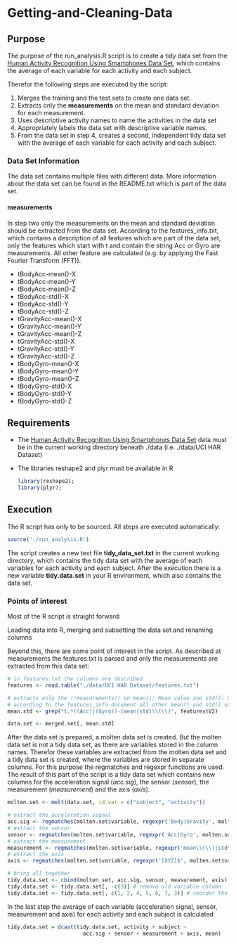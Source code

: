 # Getting-and-Cleaning-Data

## Purpose
The purpose of the run_analysis.R script is to create a tidy data set from the
[Human Activity Recognition Using Smartphones Data Set](https://archive.ics.uci.edu/ml/datasets/Human+Activity+Recognition+Using+Smartphones), 
which contains the average of each variable for each activity and each subject.

Therefor the following steps are executed by the script:

1. Merges the training and the test sets to create one data set.
2. Extracts only the **measurements** on the mean and standard deviation for each measurement. 
3. Uses descriptive activity names to name the activities in the data set
4. Appropriately labels the data set with descriptive variable names. 
5. From the data set in step 4, creates a second, independent tidy data set with the 
average of each variable for each activity and each subject.

### Data Set Information
The data set contains multiple files with different data. More information about the data 
set can be found in the README.txt which is part of the data set.

#### measurements
In step two only the measurements on the mean and standard deviation should be extracted
from the data set. According to the features_info.txt, which contains a description of 
all features which are part of the data set, only the features which start with t and 
contain the string Acc or Gyro are measurements. All other feature are calculated (e.g.
by applying the Fast Fourier Transform (FFT)). 
* tBodyAcc-mean()-X
* tBodyAcc-mean()-Y
* tBodyAcc-mean()-Z
* tBodyAcc-std()-X
* tBodyAcc-std()-Y
* tBodyAcc-std()-Z
* tGravityAcc-mean()-X
* tGravityAcc-mean()-Y
* tGravityAcc-mean()-Z
* tGravityAcc-std()-X
* tGravityAcc-std()-Y
* tGravityAcc-std()-Z
* tBodyGyro-mean()-X
* tBodyGyro-mean()-Y
* tBodyGyro-mean()-Z
* tBodyGyro-std()-X
* tBodyGyro-std()-Y
* tBodyGyro-std()-Z


## Requirements
* The 
[Human Activity Recognition Using Smartphones Data Set](https://archive.ics.uci.edu/ml/datasets/Human+Activity+Recognition+Using+Smartphones) 
data must be in the current working directory beneath ./data (i.e. ./data/UCI HAR Dataset)
* The libraries reshape2 and plyr must be available in R  

   ```R
   library(reshape2);
   library(plyr);
   ```

## Execution
The R script has only to be sourced. All steps are executed automatically:
```R
source('./run_analysis.R')
```
The script creates a new text file **tidy_data_set.txt** in the current working directory, 
which contains the tidy data set with the average of each variables for each activity 
and each subject. After the execution there is a new variable **tidy.data.set** in your 
R environment, which also contains the data set.

### Points of interest
Most of the R script is straight forward: 

Loading data into R, merging and subsetting the data set and renaming columns

Beyond this, there are some point of interest in the script. As described at measurements 
the features.txt is parsed and only the measurements are extracted from this data set:
```R
# in features.txt the columns are described
features <- read.table("./data/UCI HAR Dataset/features.txt")

# extracts only the !!measurements!! on mean(): Mean value and std(): Standard deviation
# according to the features_info document all other mean() and std() values are calculated
mean.std <- grep("t.*((Acc)|(Gyro))-(mean|std)\\(\\)", features$V2)

data.set <- merged.set[, mean.std]
```

After the data set is prepared, a molten data set is created. But the molten data set is 
not a tidy data set, as there are variables stored in the column names. Therefor these 
variables are extracted from the molten data set and a tidy data set is created, where
the variables are stored in separate columns. For this purpose the regmatches and regexpr
functions are used. The result of this part of the script is a tidy data set which 
contains new columns for the acceleration signal (*acc.sig*), the sensor (*sensor*), the 
measurement (*measurement*) and the axis (*axis*).

```R
molten.set <- melt(data.set, id.var = c("subject", "activity"))

# extract the acceleration signal
acc.sig <- regmatches(molten.set$variable, regexpr('Body|Gravity', molten.set$variable)) 
# extract the sensor
sensor <- regmatches(molten.set$variable, regexpr('Acc|Gyro', molten.set$variable))
# extract the measurement
measurement <- regmatches(molten.set$variable, regexpr('mean\\(\\)|std\\(\\)', molten.set$variable))
# extract the axis
axis <- regmatches(molten.set$variable, regexpr('[XYZ]$', molten.set$variable))

# bring all together
tidy.data.set <- cbind(molten.set, acc.sig, sensor, measurement, axis)
tidy.data.set <- tidy.data.set[, -c(3)] # remove old variable column
tidy.data.set <- tidy.data.set[, c(1, 2, 4, 5, 6, 7, 3)] # reorder the tidy data set
```

In the last step the average of each variable (acceleration signal, sensor, measurement 
and axis) for each activity and each subject is calculated
```R
tidy.data.set = dcast(tidy.data.set, activity + subject ~ 
						acc.sig + sensor + measurement + axis, mean)
```